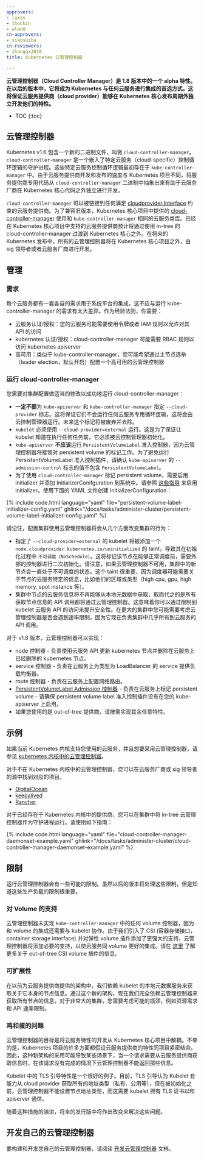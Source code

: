 ```yaml
---
approvers:
- luxas
- thockin
- wlan0
cn-approvers:
- xiaosuiba
cn-reviewers:
- zhangqx2010
title: Kubernetes 云管理控制器

---
```



**云管理控制器（Cloud Controller Manager）是 1.8 版本中的一个 alpha 特性。在以后的版本中，它将成为 Kubernetes 与任何云服务进行集成的首选方式。这将保证云服务提供商（cloud provider）能够在 Kubernetes 核心发布周期外独立开发他们的特性。**

* TOC
{:toc}


## 云管理控制器


Kubernetes v1.6 包含一个新的二进制文件，叫做 `cloud-controller-manager`。`cloud-controller-manager` 是一个嵌入了特定云服务（cloud-specific）控制循环逻辑的守护进程。这些特定云服务控制循环逻辑最初存在于 `kube-controller-manager` 中。由于云服务提供商开发和发布的速度与 Kubernetes 项目不同，将服务提供商专用代码从 `cloud-controller-manager` 二进制中抽象出来有助于云服务厂商在 Kubernetes 核心代码之外独立进行开发。


`cloud-controller-manager` 可以被链接到任何满足 [cloudprovider.Interface](https://git.k8s.io/kubernetes/pkg/cloudprovider/cloud.go) 约束的云服务提供商。为了兼容旧版本，Kubernetes 核心项目中提供的 [cloud-controller-manager](https://github.com/kubernetes/kubernetes/tree/master/cmd/cloud-controller-manager) 使用和 `kube-controller-manager` 相同的云服务类库。已经在 Kubernetes 核心项目中支持的云服务提供商预计将通过使用 in-tree 的 cloud-controller-manager 过渡到 Kubernetes 核心之外。在将来的 Kubernetes 发布中，所有的云管理控制器将在 Kubernetes 核心项目之外，由 sig 领导者或者云服务厂商进行开发。


## 管理


### 需求


每个云服务都有一套各自的需求用于系统平台的集成，这不应与运行 kube-controller-manager 的需求有太大差异。作为经验法则，你需要：

* 云服务认证/授权：您的云服务可能需要使用令牌或者 IAM 规则以允许对其 API 的访问
* kubernetes 认证/授权：cloud-controller-manager 可能需要 RBAC 规则以访问 kubernetes apiserver
* 高可用：类似于 kube-controller-manager，您可能希望通过主节点选举（leader election，默认开启）配置一个高可用的云管理控制器


### 运行 cloud-controller-manager


您需要对集群配置做适当的修改以成功地运行 cloud-controller-manager：

* **一定不要**为 `kube-apiserver` 和 `kube-controller-manager` 指定 `--cloud-provider` 标志。这将保证它们不会运行任何云服务专用循环逻辑，这将会由云控制管理器运行。未来这个标记将被废弃并去除。
* `kubelet` 必须使用 `--cloud-provider=external` 运行。这是为了保证让 kubelet 知道在执行任何任务前，它必须被云控制管理器初始化。
* `kube-apiserver` **不应该**运行 `PersistentVolumeLabel` 准入控制器，因为云管理控制器将接管对 persistent volume 的标记工作。为了避免运行 PersistentVolumeLabel 准入控制插件，请确认 `kube-apiserver` 的 `--admission-control` 标志的值不包含 `PersistentVolumeLabel`。
* 为了使用 `cloud-controller-manager` 标记 persistent volume，需要启用 initializer 并添加 InitializerConifguration 到系统中。请参照 [这些指导](/docs/admin/extensible-admission-controllers.md#enable-initializers-alpha-feature) 来启用 initializer。使用下面的 YAML 文件创建 InitializerConfiguration：

{% include code.html language="yaml" file="persistent-volume-label-initializer-config.yaml" ghlink="/docs/tasks/administer-cluster/persistent-volume-label-initializer-config.yaml" %}


请记住，配置集群使用云管理控制器将会从几个方面改变集群的行为：

* 指定了 `--cloud-provider=external` 的 kubelet 将被添加一个 `node.cloudprovider.kubernetes.io/uninitialized` 的 taint，导致其在初始化过程中 `不可调度（NoSchedule）`。这将标记该节点在能够正常调度前，需要外部的控制器进行二次初始化。请注意，如果云管理控制器不可用，集群中的新节点会一直处于不可调度的状态。这个 taint 很重要，因为调度器可能需要关于节点的云服务特定的信息，比如他们的区域或类型（high cpu, gpu, high memory, spot instance 等）。
* 集群中节点的云服务信息将不再能够从本地元数据中获取，取而代之的是所有获取节点信息的 API 调用都将通过云管理控制器。这意味着你可以通过限制到 kubelet 云服务 API 的访问来提升安全性。在更大的集群中您可能需要考虑云管理控制器是否会遇到速率限制，因为它现在负责集群中几乎所有到云服务的 API 调用。


对于 v1.8 版本，云管理控制器可以实现：

* node 控制器 - 负责使用云服务 API 更新 kubernetes 节点并删除在云服务上已经删除的 kubernetes 节点。
* service 控制器 - 负责在云服务上为类型为 LoadBalancer 的 service 提供负载均衡器。
* route 控制器 - 负责在云服务上配置网络路由。
* [PersistentVolumeLabel Admission 控制器](/docs/admin/admission-controllers#persistentvolumelabel) - 负责在云服务上标记 persistent volume - 请确保 persistent volume label 准入控制插件没有在您的 kube-apiserver 上启用。
* 如果您使用的是 out-of-tree 提供商，请按需实现其余任意特性。



## 示例


如果当前 Kubernetes 内核支持您使用的云服务，并且想要采用云管理控制器，请参见 [kubernetes 内核中的云管理控制器](https://github.com/kubernetes/kubernetes/tree/master/cmd/cloud-controller-manager)。


对于不在 Kubernetes 内核中的云管理控制器，您可以在云服务厂商或 sig 领导者的源中找到对应的项目。

* [DigitalOcean](https://github.com/digitalocean/digitalocean-cloud-controller-manager)
* [keepalived](https://github.com/munnerz/keepalived-cloud-provider)
* [Rancher](https://github.com/rancher/rancher-cloud-controller-manager)


对于已经存在于 Kubernetes 内核中的提供商，您可以在集群中将 in-tree 云管理控制器作为守护进程运行。请使用如下指南：

{% include code.html language="yaml" file="cloud-controller-manager-daemonset-example.yaml" ghlink="/docs/tasks/administer-cluster/cloud-controller-manager-daemonset-example.yaml" %}



## 限制

运行云管理控制器会有一些可能的限制。虽然以后的版本将处理这些限制，但是知道这些生产负载的限制很重要。


### 对 Volume 的支持

云管理控制器未实现 `kube-controller-manager` 中的任何 volume 控制器，因为和 volume 的集成还需要与 kubelet 协作。由于我们引入了 CSI (容器存储接口，container storage interface) 并对弹性 volume 插件添加了更强大的支持，云管理控制器将添加必要的支持，以使云服务同 volume 更好的集成。请在 [这里](https://github.com/kubernetes/features/issues/178) 了解更多关于 out-of-tree CSI volume 插件的信息。


### 可扩展性

在以前为云服务提供商提供的架构中，我们依赖 kubelet 的本地元数据服务来获取关于它本身的节点信息。通过这个新的架构，现在我们完全依赖云管理控制器来获取所有节点的信息。对于非常大的集群，您需要考虑可能的瓶颈，例如资源需求和 API 速率限制。


### 鸡和蛋的问题


云管理控制器的目标是将云服务特性的开发从 Kubernetes 核心项目中解耦。不幸的是，Kubernetes 项目的许多方面都假设云服务提供商的特性同项目紧密结合。因此，这种新架构的采用可能导致某些场景下，当一个请求需要从云服务提供商获取信息时，在该请求没有完成的情况下云管理控制器不能返回那些信息。


Kubelet 中的 TLS 引导特性是一个很好的例子。目前，TLS 引导认为 Kubelet 有能力从 cloud provider 获取所有的地址类型（私有、公用等），但在被初始化之前，云管理控制器不能设置节点地址类型，而这需要 kubelet 拥有 TLS 证书以和 apiserver 通信。


随着这种措施的演进，将来的发行版中将作出改变来解决这些问题。


## 开发自己的云管理控制器


要构建和开发您自己的云管理控制器，请阅读 [开发云管理控制器](/docs/tasks/administer-cluster/developing-cloud-controller-manager.md) 文档。

